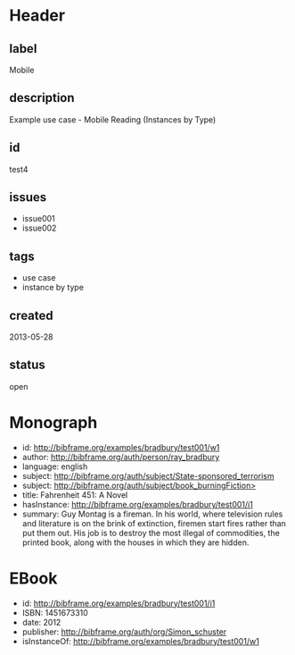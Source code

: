 # Header

## label

Mobile

## description

Example use case - Mobile Reading (Instances by Type)

## id

test4

## issues

* issue001
* issue002

## tags

* use case
* instance by type

## created

2013-05-28

## status

open

# Monograph

* id: http://bibframe.org/examples/bradbury/test001/w1
* author: <http://bibframe.org/auth/person/ray_bradbury>
* language: english
* subject: <http://bibframe.org/auth/subject/State-sponsored_terrorism>
* subject: http://bibframe.org/auth/subject/book_burningFiction>
* title: Fahrenheit 451: A Novel
* hasInstance: http://bibframe.org/examples/bradbury/test001/i1
* summary: Guy Montag is a fireman. In his world, where television rules and literature is on the brink of extinction, firemen start fires rather than put them out. His job is to destroy the most illegal of commodities, the printed book, along with the houses in which they are hidden. 


# EBook

* id: http://bibframe.org/examples/bradbury/test001/i1
* ISBN: 1451673310
* date: 2012
* publisher: http://bibframe.org/auth/org/Simon_schuster
* isInstanceOf: http://bibframe.org/examples/bradbury/test001/w1

